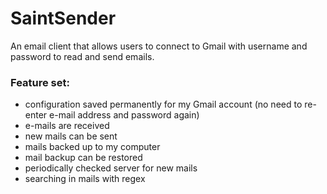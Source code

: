 # SaintSender
An email client that allows users to connect to Gmail with username and password to read and send emails.

### Feature set:
* configuration saved permanently for my Gmail account (no need to re-enter e-mail address and password again)
* e-mails are received
* new mails can be sent
* mails backed up to my computer
* mail backup can be restored
* periodically checked server for new mails
* searching in mails with regex
